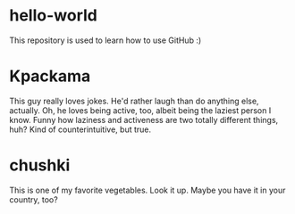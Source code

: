 # hello-world
This repository is used to learn how to use GitHub :)

# Kpackama
This guy really loves jokes. He'd rather laugh than do anything else, actually. Oh, he loves being active, too, albeit being the laziest person I know. Funny how laziness and activeness are two totally different things, huh? Kind of counterintuitive, but true.
# chushki
This is one of my favorite vegetables. Look it up. Maybe you have it in your country, too?
